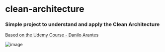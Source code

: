 # clean-architecture
### Simple project to understand and apply the Clean Architecture
[Based on the Udemy Course - Danilo Arantes](https://www.udemy.com/course/descomplicando-clean-architecture-na-pratica)

![image](https://github.com/ladyweigann/clean-architecture/assets/101409570/e79ab379-18a2-48cc-920b-bdf4ed45d2a3)
